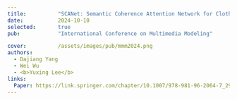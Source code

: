 ```yaml
---
title:          "SCANet: Semantic Coherence Attention Network for Clothing Change Person Re-identification"
date:           2024-10-10 
selected:       true
pub:            "International Conference on Multimedia Modeling"

cover:          /assets/images/pub/mmm2024.png
authors:
  - Dajiang Yang
  - Wei Wu
  - <b>Yuxing Lee</b>
links:
  Paper: https://link.springer.com/chapter/10.1007/978-981-96-2064-7_29
---
```

